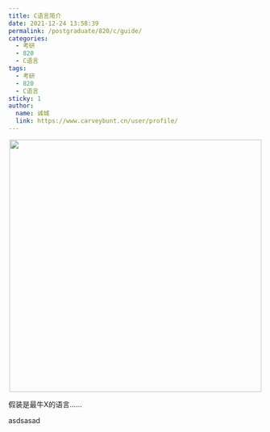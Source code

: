 ```yaml
---
title: C语言简介
date: 2021-12-24 13:58:39
permalink: /postgraduate/820/c/guide/
categories: 
  - 考研
  - 820
  - C语言
tags: 
  - 考研
  - 820
  - C语言
sticky: 1
author: 
  name: 诚城
  link: https://www.carveybunt.cn/user/profile/
---
```


<p align="center"><img src="https://cdn.jsdelivr.net/gh/xugaoyi/image_store@master/blog/QQ20211125-163111.2tmjlvz28n80.png" width="500" style="cursor: zoom-in;"></p>
假装是最牛X的语言……

<!-- more --> 

asdsasad